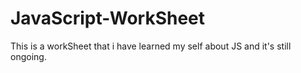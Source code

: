 # JavaScript-WorkSheet
This is a workSheet that i have learned my self about JS and it's still ongoing.
